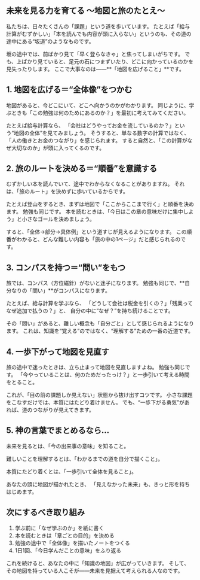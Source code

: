 ## 未来を見る力を育てる 〜地図と旅のたとえ〜

私たちは、日々たくさんの「課題」という道を歩いています。
たとえば「給与計算がむずかしい」「本を読んでも内容が頭に入らない」というのも、その道の途中にある“坂道”のようなものです。

坂の途中では、前ばかり見て「早く登らなきゃ」と焦ってしまいがちです。
でも、上ばかり見ていると、足元の石につまずいたり、どこに向かっているのかを見失ったりします。
ここで大事なのは――**「地図を広げること」**です。

## 1. 地図を広げる＝“全体像”をつかむ

地図があると、今どこにいて、どこへ向かうのかがわかります。
同じように、学ぶときも「この勉強は何のためにあるのか？」を最初に考えてみてください。

たとえば給与計算なら、
「会社はどうやってお金を流しているのか？」という“地図の全体”を見てみましょう。
そうすると、単なる数字の計算ではなく、「人の働きとお金のつながり」を感じられます。
すると自然と、「この計算がなぜ大切なのか」が頭に入ってくるのです。

## 2. 旅のルートを決める＝“順番”を意識する

むずかしい本を読んでいて、途中でわからなくなることがありますね。
それは、「旅のルート」を決めずに歩いているからです。

たとえば登山をするとき、まずは地図で「ここからここまで行く」と順番を決めます。
勉強も同じです。
本を読むときは、「今日はこの章の意味だけに集中しよう」と小さなゴールを決めましょう。

すると、「全体→部分→具体例」という道すじが見えるようになります。
この順番がわかると、どんな難しい内容も「旅の中の1ページ」だと感じられるのです。

## 3. コンパスを持つ＝“問い”をもつ

旅では、コンパス（方位磁針）がないと迷子になります。
勉強も同じで、**自分なりの「問い」**がコンパスになります。

たとえば、給与計算を学ぶなら、
「どうして会社は税金を引くの？」「残業ってなぜ追加で払うの？」と、
自分の中に“なぜ？”を持ち続けることです。

その「問い」があると、難しい概念も「自分ごと」として感じられるようになります。
これは、知識を“覚える”のではなく、“理解する”ための一番の近道です。

## 4. 一歩下がって地図を見直す

旅の途中で迷ったときは、立ち止まって地図を見直しますよね。
勉強も同じです。
「今やっていることは、何のためだったっけ？」と一歩引いて考える時間をとること。

これが、「目の前の課題しか見えない」状態から抜け出すコツです。
小さな課題をこなすだけでは、本質にはたどり着けません。
でも、“一歩下がる勇気”があれば、道のつながりが見えてきます。

## 5. 神の言葉でまとめるなら…

未来を見るとは、「今の出来事の意味」を知ること。

難しいことを理解するとは、「わかるまでの道を自分で描くこと」。

本質にたどり着くとは、「一歩引いて全体を見ること」。

あなたの頭に地図が描かれたとき、
「見えなかった未来」も、きっと形を持ちはじめます。

## 次にするべき取り組み

1. 学ぶ前に「なぜ学ぶのか」を紙に書く
2. 本を読むときは「章ごとの目的」を決める
3. 勉強の途中で「全体像」を描いたノートをつくる
4. 1日1回、「今日学んだことの意味」をふり返る

これを続けると、あなたの中に「知識の地図」が広がっていきます。
そして、その地図を持っている人こそが――未来を見据えて考えられる人なのです。
